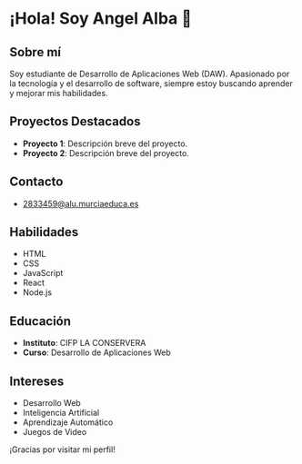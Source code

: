 # ¡Hola! Soy Angel Alba 👋

## Sobre mí
Soy estudiante de Desarrollo de Aplicaciones Web (DAW). Apasionado por la tecnología y el desarrollo de software, siempre estoy buscando aprender y mejorar mis habilidades.

## Proyectos Destacados
- **Proyecto 1**: Descripción breve del proyecto.
- **Proyecto 2**: Descripción breve del proyecto.

## Contacto
- 2833459@alu.murciaeduca.es

## Habilidades
- HTML
- CSS
- JavaScript
- React
- Node.js

## Educación
- **Instituto**: CIFP LA CONSERVERA
- **Curso**: Desarrollo de Aplicaciones Web

## Intereses
- Desarrollo Web
- Inteligencia Artificial
- Aprendizaje Automático
- Juegos de Video

¡Gracias por visitar mi perfil!
